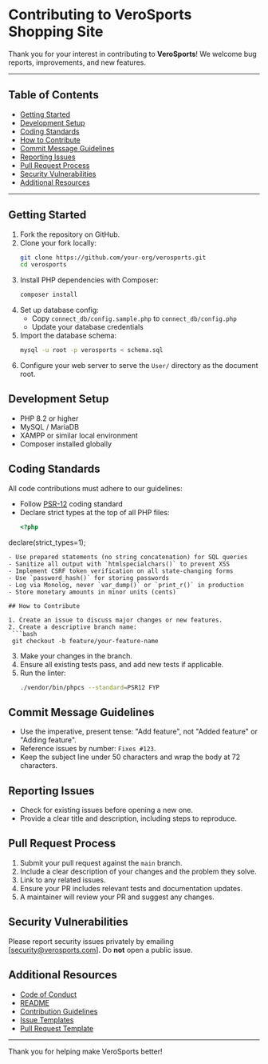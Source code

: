 # Contributing to VeroSports Shopping Site

Thank you for your interest in contributing to **VeroSports**! We welcome bug reports, improvements, and new features.

---

## Table of Contents

- [Getting Started](#getting-started)
- [Development Setup](#development-setup)
- [Coding Standards](#coding-standards)
- [How to Contribute](#how-to-contribute)
- [Commit Message Guidelines](#commit-message-guidelines)
- [Reporting Issues](#reporting-issues)
- [Pull Request Process](#pull-request-process)
- [Security Vulnerabilities](#security-vulnerabilities)
- [Additional Resources](#additional-resources)

---

## Getting Started

1. Fork the repository on GitHub.
2. Clone your fork locally:
   ```bash
   git clone https://github.com/your-org/verosports.git
   cd verosports
   ```
3. Install PHP dependencies with Composer:
   ```bash
   composer install
   ```
4. Set up database config:
   - Copy `connect_db/config.sample.php` to `connect_db/config.php`
   - Update your database credentials
5. Import the database schema:
   ```bash
   mysql -u root -p verosports < schema.sql
   ```
6. Configure your web server to serve the `User/` directory as the document root.

## Development Setup

- PHP 8.2 or higher
- MySQL / MariaDB
- XAMPP or similar local environment
- Composer installed globally

## Coding Standards

All code contributions must adhere to our guidelines:

- Follow [PSR-12](https://www.php-fig.org/psr/psr-12/) coding standard
- Declare strict types at the top of all PHP files:
  ```php
  <?php
declare(strict_types=1);
  ```
- Use prepared statements (no string concatenation) for SQL queries
- Sanitize all output with `htmlspecialchars()` to prevent XSS
- Implement CSRF token verification on all state-changing forms
- Use `password_hash()` for storing passwords
- Log via Monolog, never `var_dump()` or `print_r()` in production
- Store monetary amounts in minor units (cents)

## How to Contribute

1. Create an issue to discuss major changes or new features.
2. Create a descriptive branch name:
   ```bash
   git checkout -b feature/your-feature-name
   ```
3. Make your changes in the branch.
4. Ensure all existing tests pass, and add new tests if applicable.
5. Run the linter:
   ```bash
   ./vendor/bin/phpcs --standard=PSR12 FYP
   ```

## Commit Message Guidelines

- Use the imperative, present tense: "Add feature", not "Added feature" or "Adding feature".
- Reference issues by number: `Fixes #123`.
- Keep the subject line under 50 characters and wrap the body at 72 characters.

## Reporting Issues

- Check for existing issues before opening a new one.
- Provide a clear title and description, including steps to reproduce.

## Pull Request Process

1. Submit your pull request against the `main` branch.
2. Include a clear description of your changes and the problem they solve.
3. Link to any related issues.
4. Ensure your PR includes relevant tests and documentation updates.
5. A maintainer will review your PR and suggest any changes.

## Security Vulnerabilities

Please report security issues privately by emailing [security@verosports.com]. Do **not** open a public issue.

## Additional Resources

- [Code of Conduct](CODE_OF_CONDUCT.md)
- [README](README.md)
- [Contribution Guidelines](CONTRIBUTING.md)
- [Issue Templates](.github/ISSUE_TEMPLATE/)
- [Pull Request Template](.github/PULL_REQUEST_TEMPLATE.md)

---

Thank you for helping make VeroSports better! 